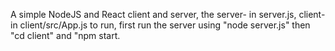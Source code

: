 A simple NodeJS and React client and server, 
the server- in server.js, 
client- in client/src/App.js
to run, first run the server using "node server.js" then "cd client" and "npm start.
